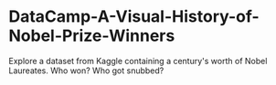 # DataCamp-A-Visual-History-of-Nobel-Prize-Winners
Explore a dataset from Kaggle containing a century's worth of Nobel Laureates. Who won? Who got snubbed?
